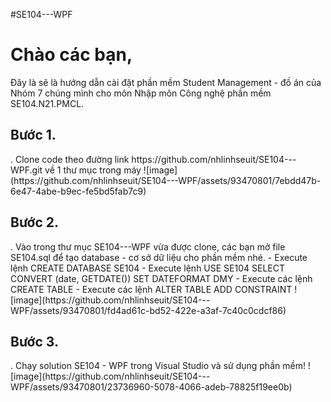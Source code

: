 #SE104---WPF

<h1>Chào các bạn,</h1>
Đây là sẽ là hướng dẫn cài đặt phần mềm Student Management - đồ án của Nhóm 7 chúng mình cho môn Nhập môn Công nghệ phần mềm SE104.N21.PMCL.


<h2>Bước 1.</h2>. Clone code theo đường link https://github.com/nhlinhseuit/SE104---WPF.git về 1 thư mục trong máy
![image](https://github.com/nhlinhseuit/SE104---WPF/assets/93470801/7ebdd47b-6e47-4abe-b9ec-fe5bd5fab7c9)


<h2>Bước 2.</h2>. Vào trong thư mục SE104---WPF vừa được clone, các bạn mở file SE104.sql để tạo database - cơ sở dữ liệu cho phần mềm nhé.
- Execute lệnh CREATE DATABASE SE104
- Execute lệnh  USE SE104
                SELECT CONVERT (date, GETDATE())
                SET DATEFORMAT DMY
- Execute các lệnh CREATE TABLE
- Execute các lệnh ALTER TABLE ADD CONSTRAINT
  ![image](https://github.com/nhlinhseuit/SE104---WPF/assets/93470801/fd4ad61c-bd52-422e-a3af-7c40c0cdcf86)


<h2>Bước 3.</h2>. Chạy solution SE104 - WPF trong Visual Studio và sử dụng phần mềm!
![image](https://github.com/nhlinhseuit/SE104---WPF/assets/93470801/23736960-5078-4066-adeb-78825f19ee0b)


